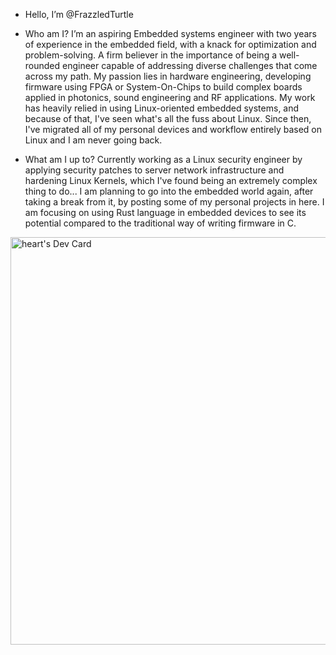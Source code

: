 - Hello, I’m @FrazzledTurtle

- Who am I?
    I’m an aspiring Embedded systems engineer with two years of experience in the embedded field, with a knack for optimization and problem-solving. A firm believer in the importance of being a well-rounded engineer capable of addressing diverse challenges that come across my path. My passion lies in hardware engineering, developing firmware using FPGA or System-On-Chips to build complex boards applied in photonics, sound engineering and RF applications. My work has heavily relied in using Linux-oriented embedded systems, and because of that, I've seen what's all the fuss about Linux. Since then, I've migrated all of my personal devices and workflow entirely based on Linux and I am never going back.

- What am I up to?
Currently working as a Linux security engineer by applying security patches to server network infrastructure and hardening Linux Kernels, which I've found being an extremely complex thing to do... 
I am planning to go into the embedded world again, after taking a break from it, by posting some of my personal projects in here. I am focusing on using Rust language in embedded devices to see its potential compared to the traditional way of writing firmware in C.

<a href="https://app.daily.dev/heartofcards"><img src="https://api.daily.dev/devcards/v2/bPHVhclnnuOsMaXChVES0.png?type=wide&r=ywz" width="652" alt="heart's Dev Card"/></a>
